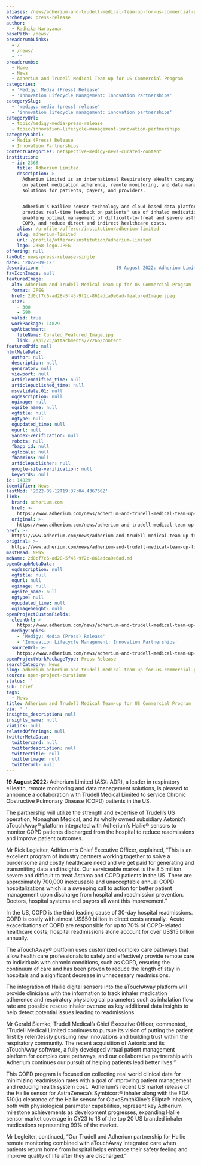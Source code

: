 ```yaml
---
aliases: /news/adherium-and-trudell-medical-team-up-for-us-commercial-program
archetype: press-release
author:
  - Radhika Narayanan
basePath: /news/
breadcrumbLinks:
  - /
  - /news/
  - ''
breadcrumbs:
  - Home
  - News
  - Adherium and Trudell Medical Team-up for US Commercial Program
categories:
  - 'Medigy: Media (Press) Release'
  - 'Innovation Lifecycle Management: Innovation Partnerships'
categorySlug:
  - 'medigy: media (press) release'
  - 'innovation lifecycle management: innovation partnerships'
categoryUrl:
  - topic/medigy-media-press-release
  - topic/innovation-lifecycle-management-innovation-partnerships
categoryLabel:
  - Media (Press) Release
  - Innovation Partnerships
contentCategories: netspective-medigy-news-curated-content
institution:
  - id: 2368
    title: Adherium Limited
    description: >-
      Adherium Limited is an international Respiratory eHealth company focused
      on patient medication adherence, remote monitoring, and data management
      solutions for patients, payers, and providers.


      Adherium’s Hailie® sensor technology and cloud-based data platform
      provides real-time feedback on patients' use of inhaled medication,
      enabling optimal management of difficult-to-treat and severe asthma and
      COPD, and reduce direct and indirect healthcare costs.
    alias: /profile /offeror/institution/adherium-limited
    slug: adherium-limited
    url: /profile/offeror/institution/adherium-limited
    logo: 2368-logo.JPEG
offering: null
layOut: news-press-release-single
date: '2022-09-12'
description: '                           19 August 2022: Adherium Limited (ASX: ADR), a leader in respiratory eHealth, remote monitoring and data management solutions, is pleased to announce a collaboration with Tr'
favIconImage: null
featuredImage:
  alt: Adherium and Trudell Medical Team-up for US Commercial Program
  format: JPEG
  href: 2d0cf7c6-ad28-5f45-9f2c-861adca9e6ad-featuredImage.jpeg
  size:
    - 300
    - 590
  valid: true
  workPackage: 14829
  wpAttachment:
    fileName: Curated_Featured_Image.jpg
    link: /api/v3/attachments/27266/content
featuredPdf: null
htmlMetaData:
  author: null
  description: null
  generator: null
  viewport: null
  articlemodified_time: null
  articlepublished_time: null
  msvalidate.01: null
  ogdescription: null
  ogimage: null
  ogsite_name: null
  ogtitle: null
  ogtype: null
  ogupdated_time: null
  ogurl: null
  yandex-verification: null
  robots: null
  fbapp_id: null
  oglocale: null
  fbadmins: null
  articlepublisher: null
  google-site-verification: null
  keywords: null
id: 14829
identifier: News
lastMod: '2022-09-12T19:37:04.436756Z'
link:
  brand: adherium.com
  href: >-
    https://www.adherium.com/news/adherium-and-trudell-medical-team-up-for-us-commercial-program/
  original: >-
    https://www.adherium.com/news/adherium-and-trudell-medical-team-up-for-us-commercial-program/
href: >-
  https://www.adherium.com/news/adherium-and-trudell-medical-team-up-for-us-commercial-program/
original: >-
  https://www.adherium.com/news/adherium-and-trudell-medical-team-up-for-us-commercial-program/
mastHead: NEWS
mdName: 2d0cf7c6-ad28-5f45-9f2c-861adca9e6ad.md
openGraphMetaData:
  ogdescription: null
  ogtitle: null
  ogurl: null
  ogimage: null
  ogsite_name: null
  ogtype: null
  ogupdated_time: null
  ogimageheight: null
openProjectCustomFields:
  cleanUrl: >-
    https://www.adherium.com/news/adherium-and-trudell-medical-team-up-for-us-commercial-program/
  medigyTopics:
    - 'Medigy: Media (Press) Release'
    - 'Innovation Lifecycle Management: Innovation Partnerships'
  sourceUrl: >-
    https://www.adherium.com/news/adherium-and-trudell-medical-team-up-for-us-commercial-program/
openProjectWorkPackageType: Press Release
searchCategory: News
slug: adherium-adherium-and-trudell-medical-team-up-for-us-commercial-program
source: open-project-curations
status: ''
sub: brief
tags:
  - News
title: Adherium and Trudell Medical Team-up for US Commercial Program
via: ' '
insights_description: null
insights_name: null
viaLink: null
relatedOfferings: null
twitterMetaData:
  twittercard: null
  twitterdescription: null
  twittertitle: null
  twitterimage: null
  twitterurl: null
---
```

<div id="readability-page-1" class="page"><section>     <div>         <div>             <p><strong>19 August 2022:</strong> Adherium Limited (ASX: ADR), a leader in respiratory eHealth, remote monitoring and data management solutions, is pleased to announce a collaboration with Trudell Medical Limited to service Chronic Obstructive Pulmonary Disease (COPD) patients in the US.</p> <p>The partnership will utilize the strength and expertise of Trudell’s US operation, Monaghan Medical, and its wholly owned subsidiary Aetonix’s aTouchAway® platform integrated with Adherium’s Hailie® sensors to monitor COPD patients discharged from the hospital to reduce readmissions and improve patient outcomes.</p> <p>Mr Rick Legleiter, Adhierum’s Chief Executive Officer, explained, “This is an excellent program of industry partners working together to solve a burdensome and costly healthcare need and we get paid for generating and transmitting data and insights. Our serviceable market is the 8.5 million severe and difficult to treat Asthma and COPD patients in the US. There are approximately 700,000 inexcusable and unacceptable annual COPD hospitalizations which is a sweeping call to action for better patient management upon discharge from hospital and readmission prevention. Doctors, hospital systems and payors all want this improvement.”</p> <p>In the US, COPD is the third leading cause of 30-day hospital readmissions.&nbsp; COPD is costly with almost US$50 billion in direct costs annually.&nbsp; Acute exacerbations of COPD are responsible for up to 70% of COPD-related healthcare costs; hospital readmissions alone account for over US$15 billion annually.&nbsp;</p> <p>The aTouchAway® platform uses customized complex care pathways that allow health care professionals to safely and effectively provide remote care to individuals with chronic conditions, such as COPD, ensuring the continuum of care and has been proven to reduce the length of stay in hospitals and a significant decrease in unnecessary readmissions.</p> <p>The integration of Hailie digital sensors into the aTouchAway platform will provide clinicians with the information to track inhaler medication adherence and respiratory physiological parameters such as inhalation flow rate and possible rescue inhaler overuse as key additional data insights to help detect potential issues leading to readmissions.</p> <p>Mr Gerald Slemko, Trudell Medical’s Chief Executive Officer, commented, “Trudell Medical Limited continues to pursue its vision of putting the patient first by relentlessly pursuing new innovations and building trust within the respiratory community. The recent acquisition of Aetonix and its aTouchAway software, a fully developed virtual patient management platform for complex care pathways, and our collaborative partnership with Adherium continues our pursuit of helping patients lead better lives.”</p> <p>This COPD program is focused on collecting real world clinical data for minimizing readmission rates with a goal of improving patient management and reducing health system cost.&nbsp; Adherium’s recent US market release of the Hailie sensor for AstraZeneca’s Symbicort® inhaler along with the FDA 510(k) clearance of the Hailie sensor for GlaxoSmithKline’s Ellipta® inhalers, both with physiological parameter capabilities, represent key Adherium milestone achievements as development progresses, expanding Hallie sensor market coverage in CY23 to 18 of the top 20 US branded inhaler medications representing 99% of the market.</p> <p>Mr Legleiter, continued, “Our Trudell and Adherium partnership for Hallie remote monitoring combined with aTouchAway integrated care when patients return home from hospital helps enhance their safety feeling and improve quality of life after they are discharged.”</p>         </div>     </div> </section></div>